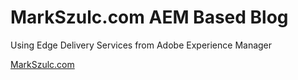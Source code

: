 # MarkSzulc.com AEM Based Blog
Using Edge Delivery Services from Adobe Experience Manager

[MarkSzulc.com](https://www.markszulc.com)
